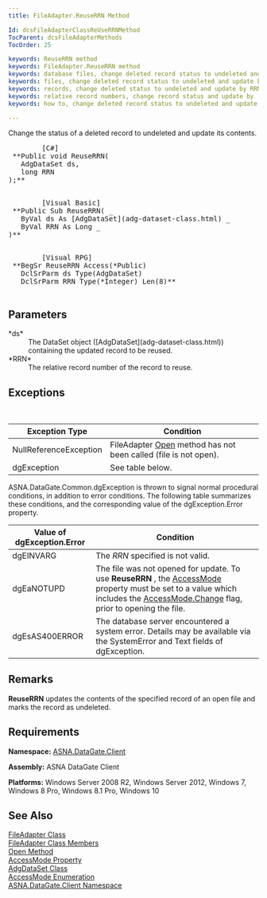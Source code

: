 ```yaml
---
title: FileAdapter.ReuseRRN Method

Id: dcsFileAdapterClassReUseRRNMethod
TocParent: dcsFileAdapterMethods
TocOrder: 25

keywords: ReuseRRN method
keywords: FileAdapter.ReuseRRN method
keywords: database files, change deleted record status to undeleted and update by RRN
keywords: files, change deleted record status to undeleted and update by RRN
keywords: records, change deleted status to undeleted and update by RRN
keywords: relative record numbers, change record status and update by
keywords: how to, change deleted record status to undeleted and update by RRN

---
```


Change the status of a deleted record to undeleted and update its contents. 
<pre>        <span class="lang">[C#]</span>
 **Public void ReuseRRN(
   AdgDataSet ds,
   long RRN
);** 
      </pre>
<pre>        <span class="lang">[Visual Basic] </span>
 **Public Sub ReuseRRN( _
   ByVal ds As [AdgDataSet](adg-dataset-class.html) _
   ByVal RRN As Long _
)** 
      </pre>
<pre class="prettyprint">        <span class="lang">[Visual RPG]</span>
 **BegSr ReuseRRN Access(*Public)
   DclSrParm ds Type(AdgDataSet)
   DclSrParm RRN Type(*Integer) Len(8)** 
      </pre>

## Parameters

<dl>
        <dt>
 *ds* 
        </dt>
        <dd>The DataSet object ([AdgDataSet](adg-dataset-class.html)) containing 
						the updated record to be reused. </dd>
        <dt>
 *RRN* 
        </dt>
        <dd>		The relative record number of the record to reuse.
							</dd>
</dl>

## Exceptions

<br />



| Exception Type | Condition |
| ---- | ---- |
| NullReferenceException | FileAdapter [Open](file-adapter-class-open-method.html) method has not been called (file is not open). |
| dgException | See table below. |



ASNA.DataGate.Common.dgException is thrown to signal normal procedural conditions, in addition to error conditions. The following table summarizes these conditions, and the corresponding value of the dgException.Error property.
<br />



| Value of dgException.Error | Condition |
| ---- | ---- |
| dgEINVARG | The *RRN* specified is not valid. |
| dgEaNOTUPD | The file was not opened for update. To use **ReuseRRN** , the [ AccessMode](file-adapter-class-access-mode-property.html) property must be set to a value which includes the [ AccessMode.Change](access-mode-enumeration.html) flag, prior to opening the file. |
| dgEsAS400ERROR | The database server encountered a system error. Details may be available via the SystemError and Text fields of dgException. |



## Remarks

<span> **ReuseRRN** </span> updates the contents of the specified record of an open file and marks the record as undeleted.
## Requirements

**Namespace:** [ASNA.DataGate.Client](datagate-client-namespace.html) 

**Assembly:** ASNA DataGate Client

**Platforms:** Windows Server 2008 R2, Windows Server 2012, Windows 7, Windows 8 Pro, Windows 8.1 Pro, Windows 10
## See Also


[FileAdapter Class](file-adapter-class.html)
      <br />
[FileAdapter Class Members](file-adapter-members.html)
      <br />
[Open Method](file-adapter-class-open-method.html)
      <br />
[AccessMode Property](file-adapter-class-access-mode-property.html)
      <br />
[AdgDataSet Class](adg-dataset-class.html)
      <br />
[AccessMode Enumeration](access-mode-enumeration.html)
      <br />
[ASNA.DataGate.Client Namespace](datagate-client-namespace.html)

